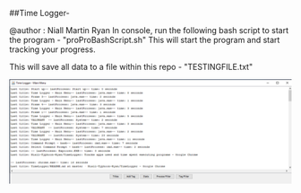 ##Time Logger-

@author : Niall Martin Ryan 
In console, run the following bash script to start the program - "proProBashScript.sh"
This will start the program and start tracking your progress.

This will save all data to a file within this repo - "TESTINGFILE.txt"

![ExampleScreenCap](ExampleScreenCap.png)
